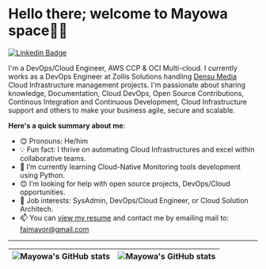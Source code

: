 # Hello there; welcome to Mayowa space👋🏾

[![Linkedin Badge](https://img.shields.io/badge/-fajmayor-blue?style=for-the-badge&logo=Linkedin&logoColor=white&link=https://www.linkedin.com/in/fajmayor)](https://www.linkedin.com/in/fajmayor) 

I'm a DevOps/Cloud Engineer, AWS CCP & OCI Multi-cloud. I currently works as a DevOps Engineer at Zollis Solutions handling [Densu Media](https://densu.com) Cloud Infrastructure management projects. I'm passionate about sharing knowledge, Documentation, Cloud DevOps, Open Source Contributions, Continous Integration and Continuous Development, Cloud Infrastructure support and others to make your business agile, secure and scalable.

**Here's a quick summary about me**:

- 😊 Pronouns: He/him
- 💡 Fun fact: I thrive on automating Cloud Infrastructures and excel within collaborative teams.
- 🌱 I’m currently learning Cloud-Native Monitoring tools development using Python.
- 😊 I’m looking for help with open source projects, DevOps/Cloud opportunities.
- 💼 Job interests: SysAdmin, DevOps/Cloud Engineer, or Cloud Solution Architech.
- 📫 You can [view my resume](#) and contact me by emailing mail to: fajmayor@gmail.com

---

| <img align="center" src="https://github-readme-stats.vercel.app/api?username=fajmayor&show_icons=true&include_all_commits=true&hide_border=true" alt="Mayowa's GitHub stats" /> | <img align="center" src="https://github-readme-stats.vercel.app/api/top-langs/?username=fajmayor&langs_count=8&layout=compact&hide_border=true" alt="Mayowa's GitHub stats" /> |
| ------------- | ------------- |
